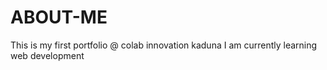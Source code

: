 # ABOUT-ME
This is my first portfolio @ colab innovation kaduna
I am currently learning web development

